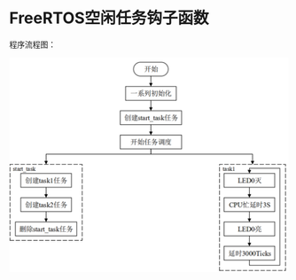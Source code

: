 # FreeRTOS空闲任务钩子函数

程序流程图：

![屏幕截图 2025-08-19 144150.png](https://raw.githubusercontent.com/hazy1k/My-drawing-bed/main/2025/08/19-14-43-16-屏幕截图%202025-08-19%20144150.png)
